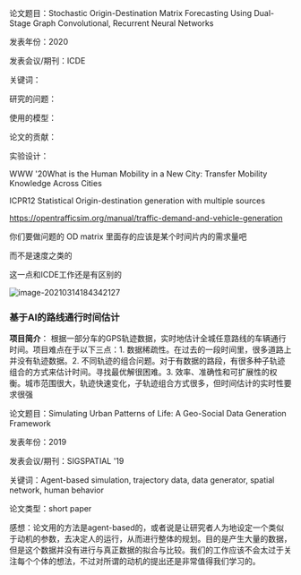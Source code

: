 



论文题目：Stochastic Origin-Destination Matrix Forecasting
Using Dual-Stage Graph Convolutional, Recurrent
Neural Networks



发表年份：2020

发表会议/期刊：ICDE

关键词：

研究的问题：

使用的模型：

论文的贡献：

实验设计：



WWW '20What is the Human Mobility in a New City: Transfer Mobility Knowledge Across Cities



ICPR12 Statistical Origin-destination generation with multiple sources

https://opentrafficsim.org/manual/traffic-demand-and-vehicle-generation

你们要做问题的 OD matrix 里面存的应该是某个时间片内的需求量吧

而不是速度之类的

这一点和ICDE工作还是有区别的

![image-20210314184342127](B:\Tpora\image-20210314184342127.png)

###  基于AI的路线通行时间估计

**项目简介**： 根据一部分车的GPS轨迹数据，实时地估计全城任意路线的车辆通行时间。项目难点在于以下三点：1. 数据稀疏性。在过去的一段时间里，很多道路上并没有轨迹数据。2. 不同轨迹的组合问题。对于有数据的路段，有很多种子轨迹组合的方式来估计时间。寻找最优解很困难。3. 效率、准确性和可扩展性的权衡。城市范围很大，轨迹快速变化，子轨迹组合方式很多，但时间估计的实时性要求很强







论文题目：Simulating Urban Patterns of Life: A Geo-Social Data Generation Framework



发表年份：2019

发表会议/期刊：SIGSPATIAL '19

关键词：Agent-based simulation, trajectory data, data generator, spatial network, human behavior

论文类型：short paper

感想：论文用的方法是agent-based的，或者说是让研究者人为地设定一个类似于动机的参数，去决定人的运行，从而进行整体的规划。目的是产生大量的数据，但是这个数据并没有进行与真正数据的拟合与比较。我们的工作应该不会太过于关注每个个体的想法，不过对所谓的动机的提出还是非常值得我们学习的。

